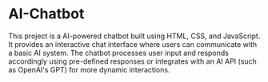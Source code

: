 # AI-Chatbot

This project is a AI-powered chatbot built using HTML, CSS, and JavaScript. It provides an interactive chat interface where users can communicate with a basic AI system. The chatbot processes user input and responds accordingly using pre-defined responses or integrates with an AI API (such as OpenAI's GPT) for more dynamic interactions.

